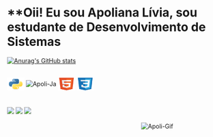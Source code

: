 # **Oii! Eu sou Apoliana Lívia, sou estudante de Desenvolvimento de Sistemas        

[![Anurag's GitHub stats](https://github-readme-stats.vercel.app/api?username=apolianalivia&count_private=true&show_icons=true&theme=jolly&locale=pt-br&include_all_commits=true)](https://github.com/apolianalivia/github-readme-stats)
 <div style="display: inline_block"><br>
  <img align="center" alt="Apoli-Python" height="30" width="40" src="https://raw.githubusercontent.com/devicons/devicon/master/icons/python/python-original.svg">
  <img align="center" alt="Apoli-Ja" height="30" width="40" src="https://cdn.jsdelivr.net/gh/devicons/devicon@latest/icons/java/java-original.svg">
  <img align="center" alt="Apoli-HTML" height="30" width="40" src="https://raw.githubusercontent.com/devicons/devicon/master/icons/html5/html5-original.svg">
  <img align="center" alt="Apoli-CSS" height="30" width="40" src="https://raw.githubusercontent.com/devicons/devicon/master/icons/css3/css3-original.svg">

   #
   
<div> 
  <a href="https://www.instagram.com/apoliana_livia"><img src="https://img.shields.io/badge/-Instagram-%23E4405F?style=for-the-badge&logo=instagram&logoColor=white" target="_blank"></a>
  <a href = "mailto:apolianalivia.20@gmail.com"><img src="https://img.shields.io/badge/-Gmail-%23333?style=for-the-badge&logo=gmail&logoColor=white" target="_blank"></a>
  <a href="https://www.linkedin.com/in/apoliana-barbosa-89b05128b" target="_blank"><img src="https://img.shields.io/badge/-LinkedIn-%230077B5?style=for-the-badge&logo=linkedin&logoColor=white" target="_blank">
  </a> 
  
</div>

 <div style="display: inline_block"><br>
 <img align="right" alt="Apoli-Gif" height="190" width="190" src="https://github.com/apolianalivia/apolianalivia/assets/159330898/3fb46b41-4a46-44bb-8994-ae349af4f2a9">
